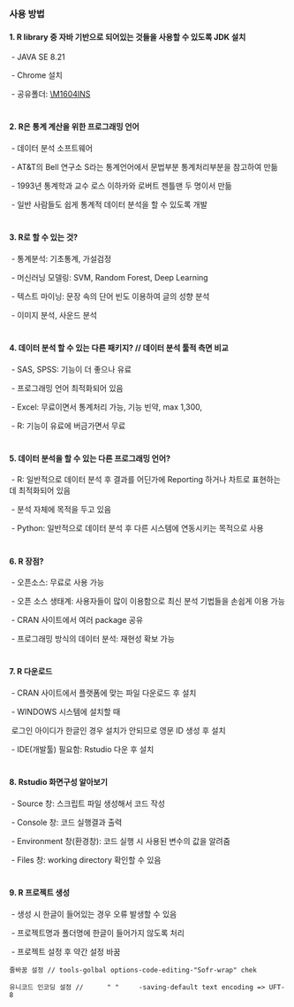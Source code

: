 ### 사용 방법

#### 1. R library 중 자바 기반으로 되어있는 것들을 사용할 수 있도록 JDK 설치

​	\- JAVA SE 8.21

​	\- Chrome 설치

​	\- 공유폴더: [\\M1604INS](file://M1604INS)

#

#### 2. R은 통계 계산을 위한 프로그래밍 언어

​	\- 데이터 분석 소프트웨어

​	\- AT&T의 Bell 연구소 S라는 통계언어에서 문법부분 통계처리부분을 참고하여 만듦

​	\- 1993년 통계학과 교수 로스 이하카와 로버트 젠틀맨 두 명이서 만듦

​	- 일반 사람들도 쉽게 통계적 데이터 분석을 할 수 있도록 개발

#

#### 3. R로 할 수 있는 것?

​	\- 통계분석: 기초통계, 가설검정

​	\- 머신러닝 모델링: SVM, Random Forest, Deep Learning

​	\- 텍스트 마이닝: 문장 속의 단어 빈도 이용하여 글의 성향 분석

​	\- 이미지 분석, 사운드 분석

 

#

#### 4. 데이터 분석 할 수 있는 다른 패키지? // 데이터 분석 툴적 측면 비교

​	\- SAS, SPSS: 기능이 더 좋으나 유료

​	\- 프로그래밍 언어 최적화되어 있음

​	\- Excel: 무료이면서 통계처리 가능, 기능 빈약, max 1,300,

​	\- R: 기능이 유료에 버금가면서 무료

 #



#### 5. 데이터 분석을 할 수 있는 다른 프로그래밍 언어?

​	\- R: 일반적으로 데이터 분석 후 결과를 어딘가에 Reporting 하거나
​			차트로 표현하는데 최적화되어 있음

​	- 분석 자체에 목적을 두고 있음

​	\- Python: 일반적으로 데이터 분석 후 다른 시스템에 연동시키는 목적으로 사용

 #



#### 6. R 장점?

​	\- 오픈소스: 무료로 사용 가능

​	\- 오픈 소스 생태계: 사용자들이 많이 이용함으로 최신 분석 기법들을 손쉽게 이용 가능

​	- CRAN 사이트에서 여러 package 공유

​	\- 프로그래밍 방식의 데이터 분석: 재현성 확보 가능



#

#### 7. R 다운로드

​	\- CRAN 사이트에서 플랫폼에 맞는 파일 다운로드 후 설치

​	\- WINDOWS 시스템에 설치할 때 

​	   로그인 아이디가 한글인 경우 설치가 안되므로 영문 ID 생성 후 설치

​	\- IDE(개발툴) 필요함: Rstudio 다운 후 설치

 #

#### 8. Rstudio 화면구성 알아보기

​	\- Source 창: 스크립트 파일 생성해서 코드 작성

​	\- Console 창: 코드 실행결과 출력

​	\- Environment 창(환경창): 코드 실행 시 사용된 변수의 값을 알려줌

​	\- Files 창: working directory 확인할 수 있음

 

#

#### 9. R 프로젝트 생성

​	\- 생성 시 한글이 들어있는 경우 오류 발생할 수 있음

​	\- 프로젝트명과 폴더명에 한글이 들어가지 않도록 처리

​	\- 프로젝트 설정 후 약간 설정 바꿈

   	줄바꿈 설정 // tools-golbal options-code-editing-"Sofr-wrap" chek

   	유니코드 인코딩 설정 //      " "     -saving-default text encoding => UFT-8

